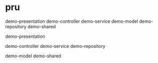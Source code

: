 # pru

demo-presentation
demo-controller
demo-service
demo-model
demo-repository
demo-shared 


demo-presentation

demo-controller
demo-service
demo-repository

demo-model
demo-shared